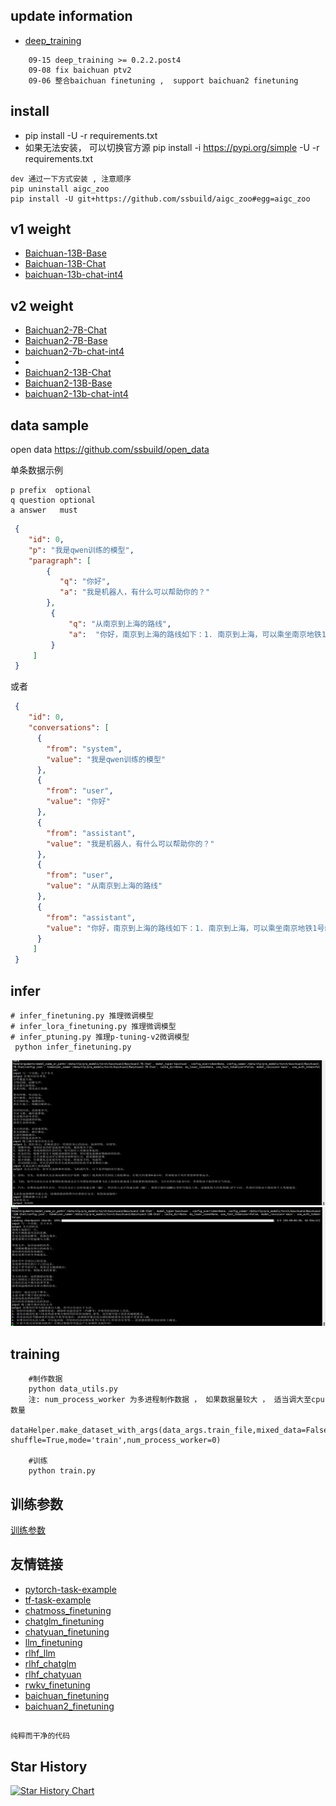 ## update information
   - [deep_training](https://github.com/ssbuild/deep_training)

```text
    09-15 deep_training >= 0.2.2.post4
    09-08 fix baichuan ptv2
    09-06 整合baichuan finetuning ,  support baichuan2 finetuning
```
   

## install
  - pip install -U -r requirements.txt
  - 如果无法安装， 可以切换官方源 pip install -i https://pypi.org/simple -U -r requirements.txt


```text
dev 通过一下方式安装 , 注意顺序
pip uninstall aigc_zoo
pip install -U git+https://github.com/ssbuild/aigc_zoo#egg=aigc_zoo
```


## v1 weight
- [Baichuan-13B-Base](https://huggingface.co/baichuan-inc/Baichuan-13B-Base)
- [Baichuan-13B-Chat](https://huggingface.co/baichuan-inc/Baichuan-13B-Chat)
- [baichuan-13b-chat-int4](https://huggingface.co/ssbuild/baichuan-13b-chat-int4)

## v2 weight
- [Baichuan2-7B-Chat](https://huggingface.co/baichuan-inc/Baichuan2-7B-Chat)
- [Baichuan2-7B-Base](https://huggingface.co/baichuan-inc/Baichuan2-7B-Base)
- [baichuan2-7b-chat-int4](https://huggingface.co/ssbuild/baichuan2-7b-chat-int4)
- 
- [Baichuan2-13B-Chat](https://huggingface.co/baichuan-inc/Baichuan2-13B-Chat)
- [Baichuan2-13B-Base](https://huggingface.co/baichuan-inc/Baichuan2-13B-Base)
- [baichuan2-13b-chat-int4](https://huggingface.co/ssbuild/baichuan2-13b-chat-int4)





## data sample
   open data https://github.com/ssbuild/open_data
    
单条数据示例

```text
p prefix  optional
q question optional
a answer   must

```
```json
 {
    "id": 0, 
    "p": "我是qwen训练的模型",
    "paragraph": [
        {
           "q": "你好",
           "a": "我是机器人，有什么可以帮助你的？"
        },
         {
             "q": "从南京到上海的路线",
             "a":  "你好，南京到上海的路线如下：1. 南京到上海，可以乘坐南京地铁1号线，在南京站乘坐轨道交通1号线。2. 南京到浦东机场，可以搭乘上海地铁1号，在陆家嘴站乘坐地铁1线，在浦东国际机场站乘坐机场快线，前往上海浦东国际机场。3. 上海到南京，可以换乘上海地铁2号线，从南京站换乘地铁2线，再从南京南站换乘地铁1路，然后到达上海站"
         }
     ]
 }

```

或者

```json
 {
    "id": 0,
    "conversations": [
      {
        "from": "system",
        "value": "我是qwen训练的模型"
      },
      {
        "from": "user",
        "value": "你好"
      },
      {
        "from": "assistant",
        "value": "我是机器人，有什么可以帮助你的？"
      },
      {
        "from": "user",
        "value": "从南京到上海的路线"
      },
      {
        "from": "assistant",
        "value": "你好，南京到上海的路线如下：1. 南京到上海，可以乘坐南京地铁1号线，在南京站乘坐轨道交通1号线。2. 南京到浦东机场，可以搭乘上海地铁1号，在陆家嘴站乘坐地铁1线，在浦东国际机场站乘坐机场快线，前往上海浦东国际机场。3. 上海到南京，可以换乘上海地铁2号线，从南京站换乘地铁2线，再从南京南站换乘地铁1路，然后到达上海站"
      }
     ]
 }
```



## infer
    # infer_finetuning.py 推理微调模型
    # infer_lora_finetuning.py 推理微调模型
    # infer_ptuning.py 推理p-tuning-v2微调模型
     python infer_finetuning.py
![infer](assets/1.png)
![infer](assets/2.png)

## training
```text
    #制作数据
    python data_utils.py
    注: num_process_worker 为多进程制作数据 ， 如果数据量较大 ， 适当调大至cpu数量
    dataHelper.make_dataset_with_args(data_args.train_file,mixed_data=False, shuffle=True,mode='train',num_process_worker=0)
    
    #训练
    python train.py
```
   
## 训练参数
[训练参数](args.MD)

## 友情链接

- [pytorch-task-example](https://github.com/ssbuild/pytorch-task-example)
- [tf-task-example](https://github.com/ssbuild/tf-task-example)
- [chatmoss_finetuning](https://github.com/ssbuild/chatmoss_finetuning)
- [chatglm_finetuning](https://github.com/ssbuild/chatglm_finetuning)
- [chatyuan_finetuning](https://github.com/ssbuild/chatyuan_finetuning)
- [llm_finetuning](https://github.com/ssbuild/llm_finetuning)
- [rlhf_llm](https://github.com/ssbuild/rlhf_llm)
- [rlhf_chatglm](https://github.com/ssbuild/rlhf_chatglm)
- [rlhf_chatyuan](https://github.com/ssbuild/rlhf_chatyuan)
- [rwkv_finetuning](https://github.com/ssbuild/rwkv_finetuning)
- [baichuan_finetuning](https://github.com/ssbuild/baichuan_finetuning)
- [baichuan2_finetuning](https://github.com/ssbuild/baichuan2_finetuning)

## 
    纯粹而干净的代码

## Star History

[![Star History Chart](https://api.star-history.com/svg?repos=ssbuild/baichuan2_finetuning&type=Date)](https://star-history.com/#ssbuild/baichuan2_finetuning&Date)